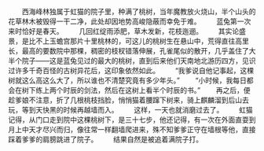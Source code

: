 　　西海峰林独属于虹猫的院子里，种满了桃树，当年魔教放火烧山，半个山头的花草林木被毁得一干二净，此处却因地势高峻隐蔽而幸免于难。
　　蓝兔第一次来时恰好是春天。
　　几回红绽雨添肥，草木发新，花枝迤逦。
　　其实论盛景，是比不上玉蟾宫那片十里桃林的，可这儿的桃树生在悬山中，荒得直往高里长，最高的要数院中那棵，稠密的枝杈错落伸展，孔雀尾似的散开，几乎盖住了大半个院子——这是蓝兔见过的最大的桃树，直到后来他们天南地北游历四方，见识过许多千奇百怪的古树异花后，这印象依然如此。
　　“我爹说自他记事起，这棵树就这么高这么大了，所以谁也不清楚究竟有多少年头。”
　　“小时候，我每日都会在树下练上两个时辰的剑法，然后在这树上看半个时辰的书。”
　　再之后，便趁爹娘不注意，折了几根桃枝挡脸，悄悄猫着腰蹿下树来，骑上麒麟溜到后山去玩，等到天快黑的时候再越墙而入。
　　这样，一天也就消磨过去了。
　　虹猫记得，从门口走到院中这棵桃树下，是三十七步，他还记得，有一次在外面直耍到月上中天才尽兴而归，像往常一样翻墙爬进来，殊不知爹爹正守在墙根等他，直接踩着爹爹的肩膀跳进了院子。
　　结果自然是被追着满院子打。
